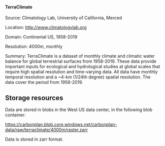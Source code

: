 #### TerraClimate
Source: Climatology Lab, University of California, Merced

Location: http://www.climatologylab.org

Domain: Continental US, 1958-2019

Resolution: 4000m, monthly

Summary: TerraClimate is a dataset of monthly climate and climatic water balance for global terrestrial surfaces from 1958-2019. These data provide important inputs for ecological and hydrological studies at global scales that require high spatial resolution and time-varying data. All data have monthly temporal resolution and a ~4-km (1/24th degree) spatial resolution. The data cover the period from 1958-2019.

## Storage resources
Data are stored in blobs in the West US data center, in the following blob container:

https://carbonplan.blob.core.windows.net/carbonplan-data/raw/terraclimate/4000m/raster.zarr

Data is stored in zarr format.
